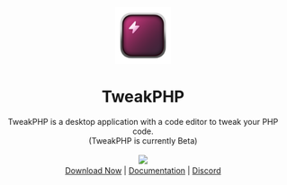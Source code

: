 <div align="center">
  <img src="/build/icon.png" width="100px"/>
</div>

<div align="center">
  <h1>TweakPHP</h1>
</div>

<div align="center">
  TweakPHP is a desktop application with a code editor to tweak your PHP code.
</div>

<div align="center">
  (TweakPHP is currently Beta)
</div>

<br>

<div align="center">
  <img src="https://img.shields.io/github/downloads/tweakphp/tweakphp/total" />
</div>

<div align="center">
  <a href="https://github.com/tweakphp/tweakphp/releases">Download Now</a> | <a href="https://tweakphp.com/">Documentation</a> | <a href="https://discord.gg/Et3UTT4xwC">Discord</a>
</div>
